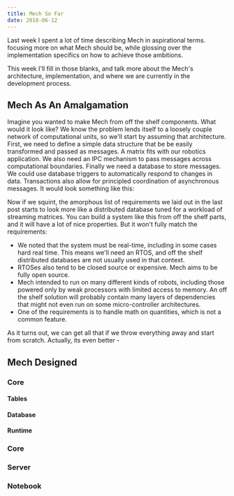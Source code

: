 ```yaml
---
title: Mech So Far
date: 2018-06-12
---
```


Last week I spent a lot of time describing Mech in aspirational terms. focusing more on what Mech should be, while glossing over the implementation specifics on how to achieve those ambitions.

This week I'll fill in those blanks, and talk more about the Mech's architecture, implementation, and where we are currently in the development process.

## Mech As An Amalgamation

Imagine you wanted to make Mech from off the shelf components. What would it look like? We know the problem lends itself to a loosely couple network of computational units, so we'll start by assuming that architecture. First, we need to define a simple data structure that be be easily transformed and passed as messages. A matrix fits with our robotics application. We also need an IPC mechanism to pass messages across computational boundaries. Finally we need a database to store messages. We could use database triggers to automatically respond to changes in data. Transactions also allow for principled coordination of asynchronous messages. It would look something like this:






Now if we squint, the amorphous list of requirements we laid out in the last post starts to look more like a distributed database tuned for a workload of streaming matrices. You can build a system like this from off the shelf parts, and it will have a lot of nice properties. But it won't fully match the requirements:

- We noted that the system must be real-time, including in some cases hard real time. This means we'll need an RTOS, and off the shelf distributed databases are not usually used in that context.
- RTOSes also tend to be closed source or expensive. Mech aims to be fully open source.
- Mech intended to run on many different kinds of robots, including those powered only by weak processors with limited access to memory. An off the shelf solution will probably contain many layers of dependencies that might not even run on some micro-controller architectures.
- One of the requirements is to handle math on quantities, which is not a common feature.

As it turns out, we can get all that if we throw everything away and start from scratch. Actually, its even better - 

## Mech Designed





### Core

#### Tables


#### Database

#### Runtime



### Core





### Server





### Notebook